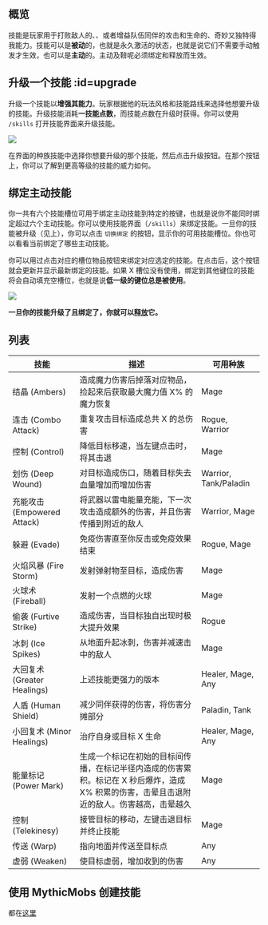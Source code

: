 ## 概览
技能是玩家用于打败敌人的、、或者增益队伍同伴的攻击和生命的、奇妙又独特得我能力。技能可以是**被动**的，也就是永久激活的状态，也就是说它们不需要手动触发才生效，也可以是**主动**的。主动及鞥呢必须绑定和释放而生效。

## 升级一个技能 :id=upgrade
升级一个技能以**增强其能力**。玩家根据他的玩法风格和技能路线来选择他想要升级的技能。升级技能消耗**一技能点数**，而技能点数在升级时获得。你可以使用 `/skills` 打开技能界面来升级技能。

![](https://i.imgur.com/RMa1UTF.gif)

在界面的种族技能中选择你想要升级的那个技能，然后点击升级按钮。在那个按钮上，你可以了解到更高等级的技能的威力如何。

## 绑定主动技能
你一共有六个技能槽位可用于绑定主动技能到特定的按键，也就是说你不能同时绑定超过六个主动技能。你可以使用技能界面（`/skills`）来绑定技能。一旦你的技能被升级（见上），你可以点击 `切换绑定` 的按钮，显示你的可用技能槽位。你也可以看看当前绑定了哪些主动技能。

你可以用过点击对应的槽位物品按钮来绑定对应选定的技能。在点击后，这个按钮就会更新并显示最新绑定的技能。如果 X 槽位没有使用，绑定到其他键位的技能将会自动填充空槽位，也就是说**低一级的键位总是被使用**。

![](https://i.imgur.com/hZgSZ0O.gif)

**一旦你的技能升级了且绑定了，你就可以[释放](Custom-Skill-Casting)它。**

## 列表
| 技能 | 描述 | 可用种族 |
| --- | --- | --- |
| 结晶 (Ambers) | 造成魔力伤害后掉落对应物品，捡起来后获取最大魔力值 X% 的魔力恢复 | Mage |
| 连击 (Combo Attack) | 重复攻击目标造成总共 X 的总伤害 | Rogue, Warrior |
| 控制 (Control) | 降低目标移速，当左键点击时，将其击退 | Mage |
| 划伤 (Deep Wound) | 对目标造成伤口，随着目标失去血量增加而增加伤害 | Warrior, Tank/Paladin |
| 充能攻击 (Empowered Attack) | 将武器以雷电能量充能，下一次攻击造成额外的伤害，并且伤害传播到附近的敌人 | Warrior, Mage |
| 躲避 (Evade) | 免疫伤害直至你反击或免疫效果结束 | Rogue, Mage |
| 火焰风暴 (Fire Storm) | 发射弹射物至目标，造成伤害 | Mage |
| 火球术 (Fireball) | 发射一个点燃的火球 | Mage |
| 偷袭 (Furtive Strike) | 造成伤害，当目标独自出现时极大提升效果 | Rogue |
| 冰刺 (Ice Spikes) | 从地面升起冰刺，伤害并减速击中的敌人 | Mage |
| 大回复术 (Greater Healings) | 上述技能更强力的版本 | Healer, Mage, Any |
| 人盾 (Human Shield) | 减少同伴获得的伤害，将伤害分摊部分 | Paladin, Tank |
| 小回复术 (Minor Healings) | 治疗自身或目标 X 生命 | Healer, Mage, Any |
| 能量标记 (Power Mark) | 生成一个标记在初始的目标间传播，在标记半径内造成的伤害累积。标记在 X 秒后爆炸，造成 X% 积累的伤害，击晕且击退附近的敌人。伤害越高，击晕越久 | Mage |
| 控制 (Telekinesy) | 接管目标的移动，左键击退目标并终止技能 | Mage |
| 传送 (Warp) | 指向地面并传送至目标点 | Any |
| 虚弱 (Weaken) | 使目标虚弱，增加收到的伤害 | Any |

## 使用 MythicMobs 创建技能
都在[这里](Skills-Folder)